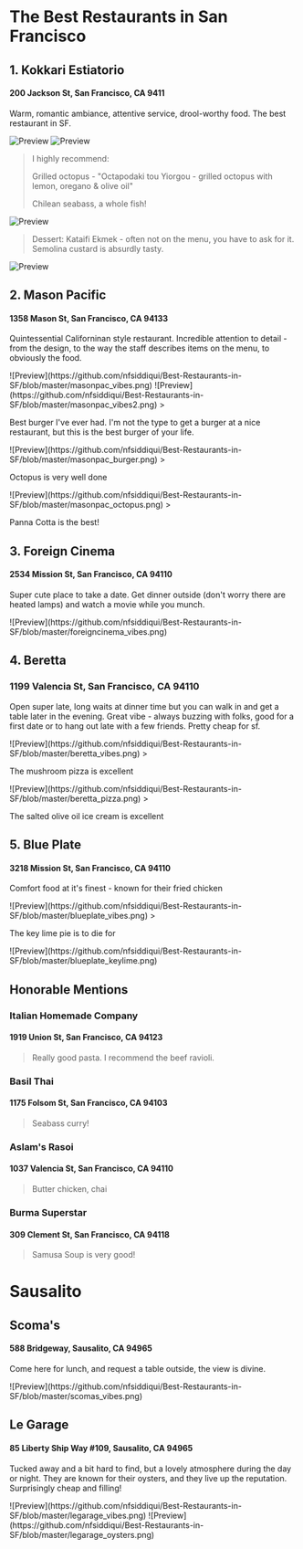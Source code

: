 # The Best Restaurants in San Francisco 


## 1. Kokkari Estiatorio
#### 200 Jackson St, San Francisco, CA 9411 
<p> Warm, romantic ambiance, attentive service, drool-worthy food. The best restaurant in SF.</p>

![Preview](https://github.com/nfsiddiqui/Best-Restaurants-in-SF/blob/master/kokarri_vibes.png)
![Preview](https://github.com/nfsiddiqui/Best-Restaurants-in-SF/blob/master/kokarri_vibes2.png)
> <p> I highly recommend: </p> 
> <p> Grilled octopus - "Octapodaki tou Yiorgou - grilled octopus with lemon, oregano & olive oil" </p> 
> <p> Chilean seabass, a whole fish! </p> 
![Preview](https://github.com/nfsiddiqui/Best-Restaurants-in-SF/blob/master/kok_seabass.png)
> <p> Dessert: Kataifi Ekmek - often not on the menu, you have to ask for it. Semolina custard is absurdly tasty.</p> 
![Preview](https://github.com/nfsiddiqui/Best-Restaurants-in-SF/blob/master/kok_dessert.png)

## 2. Mason Pacific
#### 1358 Mason St, San Francisco, CA 94133
<p> Quintessential Californinan style restaurant. Incredible attention to detail - from the design, to the way the staff describes items on the menu, to obviously the food. </p>
![Preview](https://github.com/nfsiddiqui/Best-Restaurants-in-SF/blob/master/masonpac_vibes.png)
![Preview](https://github.com/nfsiddiqui/Best-Restaurants-in-SF/blob/master/masonpac_vibes2.png)
> <p> Best burger I've ever had. I'm not the type to get a burger at a nice restaurant, but this is the best burger of your life. </p>
![Preview](https://github.com/nfsiddiqui/Best-Restaurants-in-SF/blob/master/masonpac_burger.png)
> <p> Octopus is very well done </p>
![Preview](https://github.com/nfsiddiqui/Best-Restaurants-in-SF/blob/master/masonpac_octopus.png)
> <p> Panna Cotta is the best! </p>

## 3. Foreign Cinema
#### 2534 Mission St, San Francisco, CA 94110
<p> Super cute place to take a date. Get dinner outside (don't worry there are heated lamps) and watch a movie while you munch. </p>
![Preview](https://github.com/nfsiddiqui/Best-Restaurants-in-SF/blob/master/foreigncinema_vibes.png)

## 4. Beretta
### 1199 Valencia St, San Francisco, CA 94110
<p> Open super late, long waits at dinner time but you can walk in and get a table later in the evening. 
Great vibe - always buzzing with folks, good for a first date or to hang out late with a few friends. Pretty cheap for sf. </p>
![Preview](https://github.com/nfsiddiqui/Best-Restaurants-in-SF/blob/master/beretta_vibes.png)
> <p> The mushroom pizza is excellent </p> 
![Preview](https://github.com/nfsiddiqui/Best-Restaurants-in-SF/blob/master/beretta_pizza.png)
> <p> The salted olive oil ice cream is excellent </p>

## 5. Blue Plate
#### 3218 Mission St, San Francisco, CA 94110
<p> Comfort food at it's finest - known for their fried chicken </p>
![Preview](https://github.com/nfsiddiqui/Best-Restaurants-in-SF/blob/master/blueplate_vibes.png)
> <p> The key lime pie is to die for </p>
![Preview](https://github.com/nfsiddiqui/Best-Restaurants-in-SF/blob/master/blueplate_keylime.png)

## Honorable Mentions

### Italian Homemade Company
#### 1919 Union St, San Francisco, CA 94123
> Really good pasta. I recommend the beef ravioli.  

### Basil Thai
#### 1175 Folsom St, San Francisco, CA 94103
> Seabass curry!

### Aslam's Rasoi
#### 1037 Valencia St, San Francisco, CA 94110
> Butter chicken, chai 

### Burma Superstar
#### 309 Clement St, San Francisco, CA 94118
> Samusa Soup is very good! 

# Sausalito

## Scoma's
#### 588 Bridgeway, Sausalito, CA 94965
<p> Come here for lunch, and request a table outside, the view is divine. </p>
![Preview](https://github.com/nfsiddiqui/Best-Restaurants-in-SF/blob/master/scomas_vibes.png)

## Le Garage
#### 85 Liberty Ship Way #109, Sausalito, CA 94965
<p> Tucked away and a bit hard to find, but a lovely atmosphere during the day or night.
They are known for their oysters, and they live up the reputation. Surprisingly cheap and filling! </p> 
![Preview](https://github.com/nfsiddiqui/Best-Restaurants-in-SF/blob/master/legarage_vibes.png)
![Preview](https://github.com/nfsiddiqui/Best-Restaurants-in-SF/blob/master/legarage_oysters.png)

